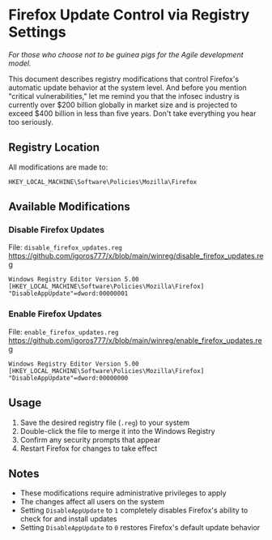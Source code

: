 # Firefox Update Control via Registry Settings
*For those who choose not to be guinea pigs for the Agile development model.*

This document describes registry modifications that control Firefox's automatic update behavior at the system level. And before you mention "critical vulnerabilities," let me remind you that the infosec industry is currently over $200 billion globally in market size and is projected to exceed $400 billion in less than five years. Don't take everything you hear too seriously.

## Registry Location

All modifications are made to:
```
HKEY_LOCAL_MACHINE\Software\Policies\Mozilla\Firefox
```

## Available Modifications

### Disable Firefox Updates
File: `disable_firefox_updates.reg`
https://github.com/igoros777/x/blob/main/winreg/disable_firefox_updates.reg

```reg
Windows Registry Editor Version 5.00
[HKEY_LOCAL_MACHINE\Software\Policies\Mozilla\Firefox]
"DisableAppUpdate"=dword:00000001
```

### Enable Firefox Updates
File: `enable_firefox_updates.reg`
https://github.com/igoros777/x/blob/main/winreg/enable_firefox_updates.reg

```reg
Windows Registry Editor Version 5.00
[HKEY_LOCAL_MACHINE\Software\Policies\Mozilla\Firefox]
"DisableAppUpdate"=dword:00000000
```

## Usage

1. Save the desired registry file (`.reg`) to your system
2. Double-click the file to merge it into the Windows Registry
3. Confirm any security prompts that appear
4. Restart Firefox for changes to take effect

## Notes

- These modifications require administrative privileges to apply
- The changes affect all users on the system
- Setting `DisableAppUpdate` to `1` completely disables Firefox's ability to check for and install updates
- Setting `DisableAppUpdate` to `0` restores Firefox's default update behavior
